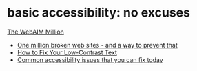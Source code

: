 # basic accessibility: no excuses

[The WebAIM Million](https://webaim.org/projects/million/)

* [One million broken web sites - and a way to prevent that](https://dev.to/codepo8/one-million-broken-web-sites-and-a-way-to-prevent-that-mda)
* [How to Fix Your Low-Contrast Text](https://benmyers.dev/blog/fix-low-contrast-text/)
* [Common accessibility issues that you can fix today](https://hidde.blog/common-a11y-issues/)
